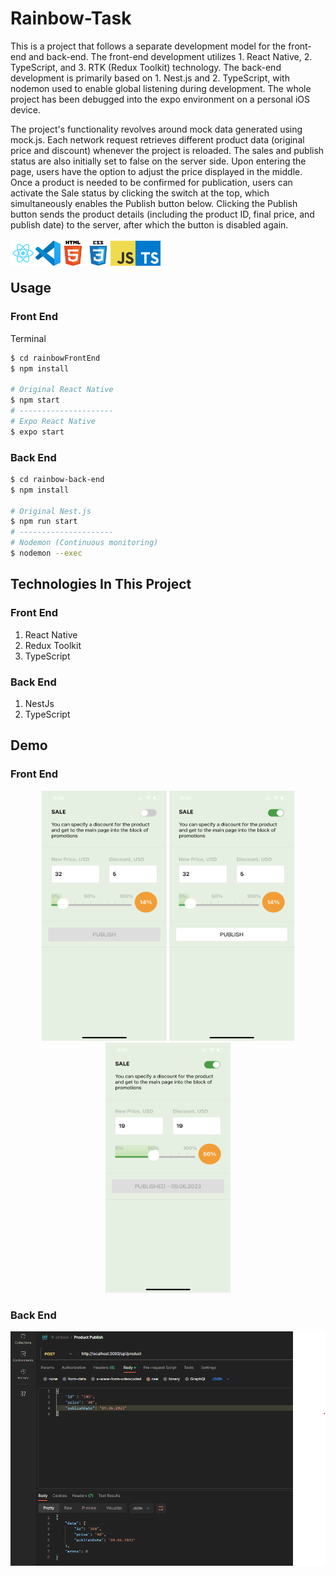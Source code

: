 # Rainbow-Task

This is a project that follows a separate development model for the front-end and back-end. The front-end development utilizes 1. React Native, 2. TypeScript, and 3. RTK (Redux Toolkit) technology. The back-end development is primarily based on 1. Nest.js and 2. TypeScript, with nodemon used to enable global listening during development. The whole project has been debugged into the expo environment on a personal iOS device.

The project's functionality revolves around mock data generated using mock.js. Each network request retrieves different product data (original price and discount) whenever the project is reloaded. The sales and publish status are also initially set to false on the server side. Upon entering the page, users have the option to adjust the price displayed in the middle. Once a product is needed to be confirmed for publication, users can activate the Sale status by clicking the switch at the top, which simultaneously enables the Publish button below. Clicking the Publish button sends the product details (including the product ID, final price, and publish date) to the server, after which the button is disabled again.
<br />
<br />
<img align="left" alt="React" width="40px" src="https://raw.githubusercontent.com/github/explore/80688e429a7d4ef2fca1e82350fe8e3517d3494d/topics/react/react.png" />
<img align="left" alt="Visual Studio Code" width="40px" src="https://raw.githubusercontent.com/github/explore/80688e429a7d4ef2fca1e82350fe8e3517d3494d/topics/visual-studio-code/visual-studio-code.png" />
<img align="left" alt="HTML5" width="40px" src="https://raw.githubusercontent.com/github/explore/80688e429a7d4ef2fca1e82350fe8e3517d3494d/topics/html/html.png" />
<img align="left" alt="CSS3" width="40px" src="https://raw.githubusercontent.com/github/explore/80688e429a7d4ef2fca1e82350fe8e3517d3494d/topics/css/css.png" />
<img align="left" alt="JavaScript" width="40px" src="https://raw.githubusercontent.com/github/explore/80688e429a7d4ef2fca1e82350fe8e3517d3494d/topics/javascript/javascript.png" />
<img align="left" alt="TypeScript" width="40px" src="https://raw.githubusercontent.com/github/explore/80688e429a7d4ef2fca1e82350fe8e3517d3494d/topics/typescript/typescript.png" />
<br />
<br />


## Usage
### Front End

Terminal
```sh
$ cd rainbowFrontEnd
$ npm install

# Original React Native
$ npm start
# ---------------------
# Expo React Native
$ expo start
```

### Back End
```sh
$ cd rainbow-back-end
$ npm install

# Original Nest.js
$ npm run start
# ---------------------
# Nodemon (Continuous monitoring)
$ nodemon --exec
```

## Technologies In This Project
### Front End

1. React Native
2. Redux Toolkit
3. TypeScript

### Back End

1. NestJs
2. TypeScript

## Demo
### Front End

<div align="center">
    <img src="Demo/FrontEnd01.png" height="400" width="200">
    <img src="Demo/FrontEnd02.png" height="400" width="200">
    <img src="Demo/FrontEnd03.png" height="400" width="200">
</div>

### Back End
<div align="center">
    <img src="Demo/BackEnd01.png" width="800">
</div>
